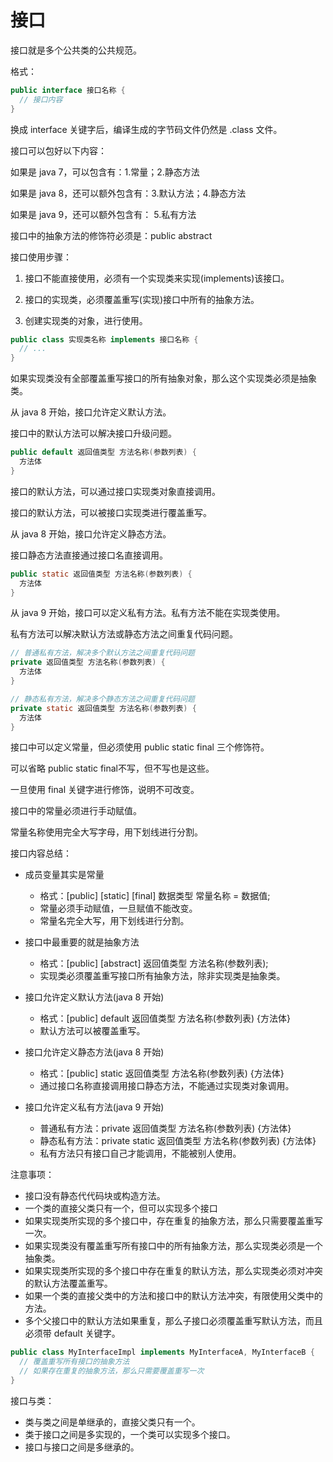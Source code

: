 # 接口

接口就是多个公共类的公共规范。

格式：

```java
public interface 接口名称 {
  // 接口内容
}
```

换成 interface 关键字后，编译生成的字节码文件仍然是 .class 文件。

接口可以包好以下内容：

如果是 java 7，可以包含有：1.常量；2.静态方法

如果是 java 8，还可以额外包含有：3.默认方法；4.静态方法

如果是 java 9，还可以额外包含有： 5.私有方法

接口中的抽象方法的修饰符必须是：public abstract

接口使用步骤：

1. 接口不能直接使用，必须有一个实现类来实现(implements)该接口。

2. 接口的实现类，必须覆盖重写(实现)接口中所有的抽象方法。

3. 创建实现类的对象，进行使用。

```java
public class 实现类名称 implements 接口名称 {
  // ...
}
```

如果实现类没有全部覆盖重写接口的所有抽象对象，那么这个实现类必须是抽象类。

从 java 8 开始，接口允许定义默认方法。

接口中的默认方法可以解决接口升级问题。

```java
public default 返回值类型 方法名称(参数列表) {
  方法体
}
```

接口的默认方法，可以通过接口实现类对象直接调用。

接口的默认方法，可以被接口实现类进行覆盖重写。

从 java 8 开始，接口允许定义静态方法。

接口静态方法直接通过接口名直接调用。

```java
public static 返回值类型 方法名称(参数列表) {
  方法体
}
```

从 java 9 开始，接口可以定义私有方法。私有方法不能在实现类使用。

私有方法可以解决默认方法或静态方法之间重复代码问题。

```java
// 普通私有方法，解决多个默认方法之间重复代码问题
private 返回值类型 方法名称(参数列表) {
  方法体
}

// 静态私有方法，解决多个静态方法之间重复代码问题
private static 返回值类型 方法名称(参数列表) {
  方法体
}
```

接口中可以定义常量，但必须使用 public static final 三个修饰符。

可以省略 public static final不写，但不写也是这些。

一旦使用 final 关键字进行修饰，说明不可改变。

接口中的常量必须进行手动赋值。

常量名称使用完全大写字母，用下划线进行分割。

接口内容总结：

+ 成员变量其实是常量
  + 格式：[public] [static] [final] 数据类型 常量名称 = 数据值;
  + 常量必须手动赋值，一旦赋值不能改变。
  + 常量名完全大写，用下划线进行分割。

+ 接口中最重要的就是抽象方法
  + 格式：[public] [abstract] 返回值类型 方法名称(参数列表);
  + 实现类必须覆盖重写接口所有抽象方法，除非实现类是抽象类。

+ 接口允许定义默认方法(java 8 开始)
  + 格式：[public] default 返回值类型 方法名称(参数列表) {方法体}
  + 默认方法可以被覆盖重写。

+ 接口允许定义静态方法(java 8 开始)
  + 格式：[public] static 返回值类型 方法名称(参数列表) {方法体}
  + 通过接口名称直接调用接口静态方法，不能通过实现类对象调用。

+ 接口允许定义私有方法(java 9 开始)
  + 普通私有方法：private 返回值类型 方法名称(参数列表) {方法体}
  + 静态私有方法：private static 返回值类型 方法名称(参数列表) {方法体}
  + 私有方法只有接口自己才能调用，不能被别人使用。

注意事项：

+ 接口没有静态代代码块或构造方法。
+ 一个类的直接父类只有一个，但可以实现多个接口
+ 如果实现类所实现的多个接口中，存在重复的抽象方法，那么只需要覆盖重写一次。
+ 如果实现类没有覆盖重写所有接口中的所有抽象方法，那么实现类必须是一个抽象类。
+ 如果实现类所实现的多个接口中存在重复的默认方法，那么实现类必须对冲突的默认方法覆盖重写。
+ 如果一个类的直接父类中的方法和接口中的默认方法冲突，有限使用父类中的方法。
+ 多个父接口中的默认方法如果重复，那么子接口必须覆盖重写默认方法，而且必须带 default 关键字。

```java
public class MyInterfaceImpl implements MyInterfaceA, MyInterfaceB {
  // 覆盖重写所有接口的抽象方法
  // 如果存在重复的抽象方法，那么只需要覆盖重写一次
}
```

接口与类：

+ 类与类之间是单继承的，直接父类只有一个。
+ 类于接口之间是多实现的，一个类可以实现多个接口。
+ 接口与接口之间是多继承的。
